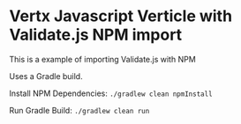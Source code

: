 # Vertx Javascript Verticle with Validate.js NPM import

This is a example of importing Validate.js with NPM

Uses a Gradle build.


Install NPM Dependencies: `./gradlew clean npmInstall`

Run Gradle Build: `./gradlew clean run`